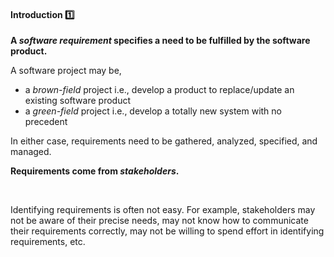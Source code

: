 <link rel="stylesheet" href="{{baseUrl}}/css/textbook.css">

<div class="website-content">

<div id="title">

#### Introduction :one:

</div>

<div id="body">

**A _software requirement_ specifies a need to be fulfilled by the software product.**

A software project may be,
* a _brown-field_ project i.e., develop a product to replace/update an existing software product
* a _green-field_ project i.e., develop a totally new system with no precedent

In either case, requirements need to be gathered, analyzed, specified, and managed.

**Requirements come from _stakeholders_.**

<tip-box type="info"> 
  <include src="../../common/definitions.md#def-stakeholder"/>  
</tip-box>

Identifying requirements is often not easy. For example, stakeholders may not be aware of their precise needs, may not know how to communicate their requirements correctly, may not be willing to spend effort in identifying requirements, etc.

<!-- TODO: add more details -->

</div>

<div id="extras">
</div>

</div>
